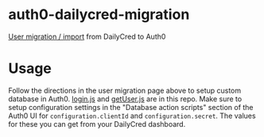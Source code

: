 # auth0-dailycred-migration

[User migration / import](https://auth0.com/docs/connections/database/migrating) from DailyCred to Auth0

# Usage

Follow the directions in the user migration page above to setup custom database in Auth0.  [login.js](./login.js) and [getUser.js](./getUser.js) are in this repo.  Make sure to setup configuration settings in the "Database action scripts" section of the Auth0 UI for `configuration.clientId` and `configuration.secret`.  The values for these you can get from your DailyCred dashboard.
